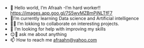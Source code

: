 - 👋 Hello world, I’m Afraah
-I’m hard worker!!
https://images.app.goo.gl/7S5wvMZBmPiNLTfF7
- 🌱I’m currently learning Data science and Artificial intelligence 
- 👯‍♀️ I’m lokking to collaborate on interesting projects.
- 💞️ I’m looking for help with improving my skills
- 😌📩 ask me about anything 
- 📫 How to reach me afraahn@yahoo.com 

<!---
Afraahn/Afraahn is a ✨ special ✨ repository because its `README.md` (this file) appears on your GitHub profile.
You can click the Preview link to take a look at your changes.
--->
